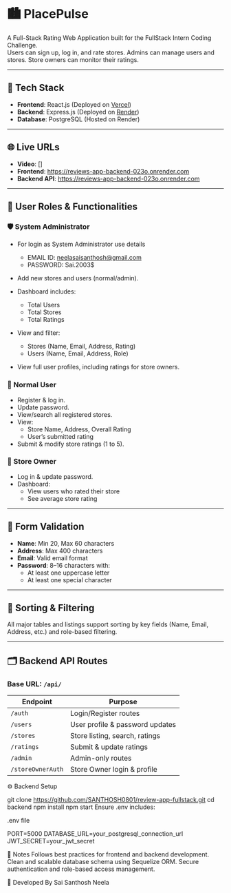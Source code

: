# 🏙️ PlacePulse

A Full-Stack Rating Web Application built for the FullStack Intern Coding Challenge.  
Users can sign up, log in, and rate stores. Admins can manage users and stores. Store owners can monitor their ratings.  

---

## 🚀 Tech Stack

- **Frontend**: React.js (Deployed on [Vercel](https://vercel.com))
- **Backend**: Express.js (Deployed on [Render](https://render.com))
- **Database**: PostgreSQL (Hosted on Render)

---

## 🌐 Live URLs
- **Video**:   []
- **Frontend**: [  https://reviews-app-backend-023o.onrender.com ](https://reviews-app-project-git-main-santhoshs-projects-e9e8991d.vercel.app)  
- **Backend API**: [ https://reviews-app-backend-023o.onrender.com ](https://reviews-app-backend-023o.onrender.com)  

---

## 👥 User Roles & Functionalities

### 🛡️ System Administrator
- For login as System Administrator use details
   - EMAIL ID: neelasaisanthosh@gmail.com
   - PASSWORD: Sai.2003$
     
- Add new stores and users (normal/admin).
- Dashboard includes:
  - Total Users
  - Total Stores
  - Total Ratings
- View and filter:
  - Stores (Name, Email, Address, Rating)
  - Users (Name, Email, Address, Role)
- View full user profiles, including ratings for store owners.

### 🙋 Normal User
- Register & log in.
- Update password.
- View/search all registered stores.
- View:
  - Store Name, Address, Overall Rating
  - User’s submitted rating
- Submit & modify store ratings (1 to 5).

### 🏪 Store Owner
- Log in & update password.
- Dashboard:
  - View users who rated their store
  - See average store rating

---

## 🧾 Form Validation

- **Name**: Min 20, Max 60 characters  
- **Address**: Max 400 characters  
- **Email**: Valid email format  
- **Password**: 8–16 characters with:
  - At least one uppercase letter  
  - At least one special character  

---

## 🔁 Sorting & Filtering

All major tables and listings support sorting by key fields (Name, Email, Address, etc.) and role-based filtering.

---

## 🗂️ Backend API Routes

### Base URL: `/api/`

| Endpoint             | Purpose                          |
|----------------------|----------------------------------|
| `/auth`              | Login/Register routes            |
| `/users`             | User profile & password updates  |
| `/stores`            | Store listing, search, ratings   |
| `/ratings`           | Submit & update ratings          |
| `/admin`             | Admin-only routes                |
| `/storeOwnerAuth`    | Store Owner login & profile      |

⚙️ Backend Setup

git clone https://github.com/SANTHOSH0801/review-app-fullstack.git
cd backend
npm install
npm start
Ensure .env includes:

.env file

PORT=5000
DATABASE_URL=your_postgresql_connection_url
JWT_SECRET=your_jwt_secret


📌 Notes
Follows best practices for frontend and backend development.
Clean and scalable database schema using Sequelize ORM.
Secure authentication and role-based access management.

🏁 Developed By
Sai Santhosh Neela


